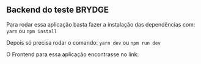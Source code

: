 ## Backend do teste BRYDGE

Para rodar essa aplicação basta fazer a instalação das dependências com:
`yarn`
ou
`npm install`

Depois só precisa rodar o comando:
`yarn dev`
ou
`npm run dev`

O Frontend para essa aplicação encontrasse no link:
